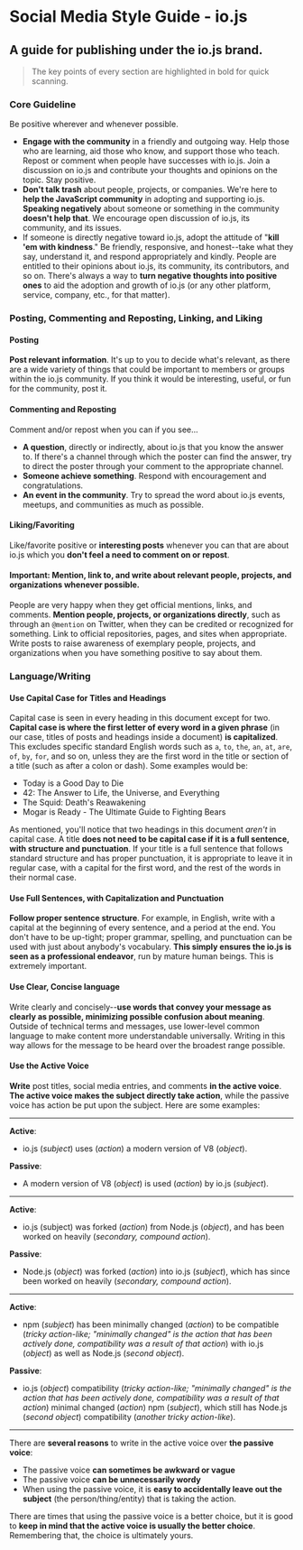 # Social Media Style Guide - io.js
## A guide for publishing under the io.js brand.

> The key points of every section are highlighted in bold for quick scanning. 

### Core Guideline
Be positive wherever and whenever possible.
  * **Engage with the community** in a friendly and outgoing way. Help those who are learning, aid those who know, and support those who teach. Repost or comment when people have successes with io.js. Join a discussion on io.js and contribute your thoughts and opinions on the topic. Stay positive.
  * **Don't talk trash** about people, projects, or companies. We're here to **help the JavaScript community** in adopting and supporting io.js. **Speaking negatively** about someone or something in the community **doesn't help that**. We encourage open discussion of io.js, its community, and its issues.
  * If someone is directly negative toward io.js, adopt the attitude of "**kill 'em with kindness**." Be friendly, responsive, and honest--take what they say, understand it, and respond appropriately and kindly. People are entitled to their opinions about io.js, its community, its contributors, and so on. There's always a way to **turn negative thoughts into positive ones** to aid the adoption and growth of io.js (or any other platform, service, company, etc., for that matter).


### Posting, Commenting and Reposting, Linking, and Liking
#### Posting
**Post relevant information**. It's up to you to decide what's relevant, as there are a wide variety of things that could be important to members or groups within the io.js community. If you think it would be interesting, useful, or fun for the community, post it.

#### Commenting and Reposting
Comment and/or repost when you can if you see...
  * **A question**, directly or indirectly, about io.js that you know the answer to. If there's a channel through which the poster can find the answer, try to direct the poster through your comment to the appropriate channel.
  * **Someone achieve something**. Respond with encouragement and congratulations.
  * **An event in the community**. Try to spread the word about io.js events, meetups, and communities as much as possible.

#### Liking/Favoriting
Like/favorite positive or **interesting posts** whenever you can that are about io.js which you **don't feel a need to comment on or repost**.

#### Important: Mention, link to, and write about relevant people, projects, and organizations whenever possible.
People are very happy when they get official mentions, links, and comments. **Mention people, projects, or organizations directly**, such as through an `@mention` on Twitter, when they can be credited or recognized for something. Link to official repositories, pages, and sites when appropriate. Write posts to raise awareness of exemplary people, projects, and organizations when you have something positive to say about them.


### Language/Writing
#### Use Capital Case for Titles and Headings
Capital case is seen in every heading in this document except for two. **Capital case is where the first letter of every word in a given phrase** (in our case, titles of posts and headings inside a document) **is capitalized**. This excludes specific standard English words such as `a`, `to`, `the`, `an`, `at`, `are`, `of`, `by`, `for`, and so on, unless they are the first word in the title or section of a title (such as after a colon or dash). Some examples would be:

  * Today is a Good Day to Die
  * 42: The Answer to Life, the Universe, and Everything
  * The Squid: Death's Reawakening
  * Mogar is Ready - The Ultimate Guide to Fighting Bears

As mentioned, you'll notice that two headings in this document _aren't_ in capital case. A title **does not need to be capital case if it is a full sentence, with structure and punctuation**. If your title is a full sentence that follows standard structure and has proper punctuation, it is appropriate to leave it in regular case, with a capital for the first word, and the rest of the words in their normal case.

#### Use Full Sentences, with Capitalization and Punctuation
**Follow proper sentence structure**. For example, in English, write with a capital at the beginning of every sentence, and a period at the end. You don't have to be up-tight; proper grammar, spelling, and punctuation can be used with just about anybody's vocabulary. **This simply ensures the io.js is seen as a professional endeavor**, run by mature human beings. This is extremely important.

#### Use Clear, Concise language
Write clearly and concisely--**use words that convey your message as clearly as possible, minimizing possible confusion about meaning**. Outside of technical terms and messages, use lower-level common language to make content more understandable universally. Writing in this way allows for the message to be heard over the broadest range possible.

#### Use the Active Voice
**Write** post titles, social media entries, and comments **in the active voice**. **The active voice makes the subject directly take action**, while the passive voice has action be put upon the subject. Here are some examples:

---

  **Active**:
  * io.js (*subject*) uses (*action*) a modern version of V8 (*object*).

**Passive**:
  * A modern version of V8 (*object*) is used (*action*) by io.js (*subject*).

  ---

**Active**:
  * io.js (subject) was forked (*action*) from Node.js (*object*), and has been worked on heavily (*secondary, compound action*).

**Passive**:
  * Node.js (*object*) was forked (*action*) into io.js (*subject*), which has since been worked on heavily (*secondary, compound action*).

  ---

**Active**:
  * npm (*subject*) has been minimally changed (*action*) to be compatible (*tricky action-like; "minimally changed" is the action that has been actively done, compatibility was a result of that action*) with io.js (*object*) as well as Node.js (*second object*).

**Passive**:
  * io.js (*object*) compatibility (*tricky action-like; "minimally changed" is the action that has been actively done, compatibility was a result of that action*) minimal changed (*action*) npm (*subject*), which still has Node.js (*second object*) compatibility (*another tricky action-like*).

  ---

There are **several reasons** to write in the active voice over **the passive voice**:
  * The passive voice **can sometimes be awkward or vague**
  * The passive voice **can be unnecessarily wordy**
  * When using the passive voice, it is **easy to accidentally leave out the subject** (the person/thing/entity) that is taking the action.

There are times that using the passive voice is a better choice, but it is good to **keep in mind that the active voice is usually the better choice**. Remembering that, the choice is ultimately yours.
